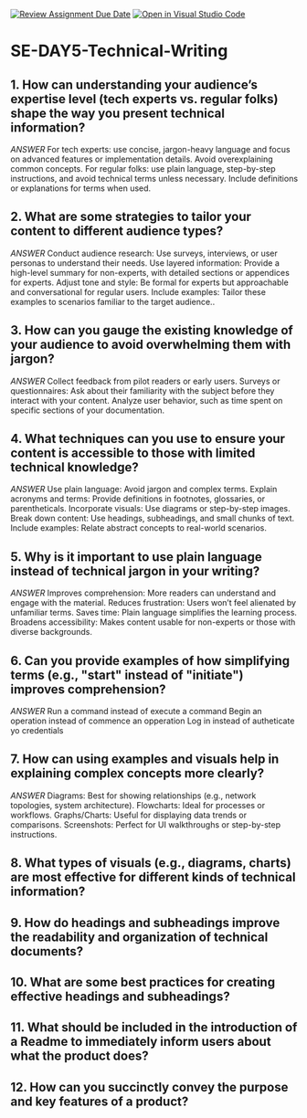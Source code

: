 [![Review Assignment Due Date](https://classroom.github.com/assets/deadline-readme-button-22041afd0340ce965d47ae6ef1cefeee28c7c493a6346c4f15d667ab976d596c.svg)](https://classroom.github.com/a/zsAR-pyY)
[![Open in Visual Studio Code](https://classroom.github.com/assets/open-in-vscode-2e0aaae1b6195c2367325f4f02e2d04e9abb55f0b24a779b69b11b9e10269abc.svg)](https://classroom.github.com/online_ide?assignment_repo_id=17620971&assignment_repo_type=AssignmentRepo)
# SE-DAY5-Technical-Writing
## 1. How can understanding your audience’s expertise level (tech experts vs. regular folks) shape the way you present technical information?
*ANSWER*
For tech experts: use concise, jargon-heavy language and focus on advanced features or implementation details. Avoid overexplaining common concepts.
For regular folks: use plain language, step-by-step instructions, and avoid technical terms unless necessary. Include definitions or explanations for terms when used.
## 2. What are some strategies to tailor your content to different audience types?
*ANSWER*
Conduct audience research: Use surveys, interviews, or user personas to understand their needs.
Use layered information: Provide a high-level summary for non-experts, with detailed sections or appendices for experts.
Adjust tone and style: Be formal for experts but approachable and conversational for regular users.
Include examples: Tailor these examples to scenarios familiar to the target audience..
## 3. How can you gauge the existing knowledge of your audience to avoid overwhelming them with jargon?
*ANSWER*
Collect feedback from pilot readers or early users.
Surveys or questionnaires: Ask about their familiarity with the subject before they interact with your content.
Analyze user behavior, such as time spent on specific sections of your documentation.
## 4. What techniques can you use to ensure your content is accessible to those with limited technical knowledge?
*ANSWER*
Use plain language: Avoid jargon and complex terms.
Explain acronyms and terms: Provide definitions in footnotes, glossaries, or parentheticals.
Incorporate visuals: Use diagrams or step-by-step images.
Break down content: Use headings, subheadings, and small chunks of text.
Include examples: Relate abstract concepts to real-world scenarios.
## 5. Why is it important to use plain language instead of technical jargon in your writing?
*ANSWER*
Improves comprehension: More readers can understand and engage with the material.
Reduces frustration: Users won’t feel alienated by unfamiliar terms.
Saves time: Plain language simplifies the learning process.
Broadens accessibility: Makes content usable for non-experts or those with diverse backgrounds.
## 6. Can you provide examples of how simplifying terms (e.g., "start" instead of "initiate") improves comprehension?
*ANSWER*
Run a command instead of execute a command
Begin an operation instead of commence an opperation
Log in instead of autheticate yo credentials
## 7. How can using examples and visuals help in explaining complex concepts more clearly?
*ANSWER*
Diagrams: Best for showing relationships (e.g., network topologies, system architecture).
Flowcharts: Ideal for processes or workflows.
Graphs/Charts: Useful for displaying data trends or comparisons.
Screenshots: Perfect for UI walkthroughs or step-by-step instructions.
## 8. What types of visuals (e.g., diagrams, charts) are most effective for different kinds of technical information?
## 9. How do headings and subheadings improve the readability and organization of technical documents?
## 10. What are some best practices for creating effective headings and subheadings?
## 11. What should be included in the introduction of a Readme to immediately inform users about what the product does?
## 12. How can you succinctly convey the purpose and key features of a product?
